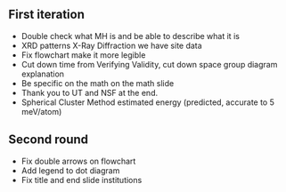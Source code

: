 ## First iteration
- Double check what MH is and be able to describe what it is
- XRD patterns X-Ray Diffraction we have site data
- Fix flowchart make it more legible
- Cut down time from Verifying Validity, cut down space group diagram explanation
- Be specific on the math on the math slide
- Thank you to UT and NSF at the end.
- Spherical Cluster Method estimated energy (predicted, accurate to 5 meV/atom)

## Second round
- Fix double arrows on flowchart
- Add legend to dot diagram
- Fix title and end slide institutions
